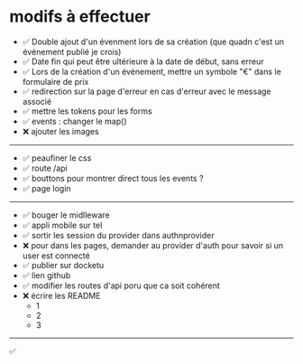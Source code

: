 # modifs à effectuer
- ✅ Double ajout d'un évenment lors de sa création (que quadn c'est un événement publié je crois)
- ✅ Date fin qui peut être ultérieure à la date de début, sans erreur
- ✅ Lors de la création d'un événement, mettre un symbole "€" dans le formulaire de prix
- ✅ redirection sur la page d'erreur en cas d'erreur avec le message associé
- ✅ mettre les tokens pour les forms
- ✅ events : changer le map()
- ❌ ajouter les images
---
- ✅ peaufiner le css
- ✅ route /api
- ✅ bouttons pour montrer direct tous les events ?
- ✅ page login
---
- ✅ bouger le midlleware
- ✅ appli mobile sur tel
- ✅ sortir les session du provider dans authnprovider
- ❌ pour dans les pages, demander au provider d'auth pour savoir si un user est connecté
- ✅ publier sur docketu
- ✅ lien github
- ✅ modifier les routes d'api poru que ca soit cohérent
- ❌ écrire les README
  - 1
  - 2
  - 3
---
✅